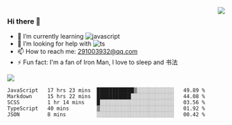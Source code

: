 <img align='right' src='https://github-readme-stats.vercel.app/api?username=niaogege&show_icons=true&theme=radical'/>

### Hi there 👋

- 🌱 I’m currently learning ![javascript](https://img.shields.io/badge/javacript-learn-orange)
- 🤔 I’m looking for help with ![ts](https://img.shields.io/badge/ts-learn-yellow)
- 📫 How to reach me: 291003932@qq.com
- ⚡ Fun fact:  I'm a fan of Iron Man, I love to sleep and 书法

![](https://github-readme-stats.vercel.app/api/top-langs/?username=niaogege&layout=compact)

<!--START_SECTION:waka-->
```text
JavaScript   17 hrs 23 mins  ████████████▒░░░░░░░░░░░░   49.89 % 
Markdown     15 hrs 22 mins  ███████████░░░░░░░░░░░░░░   44.08 % 
SCSS         1 hr 14 mins    █░░░░░░░░░░░░░░░░░░░░░░░░   03.56 % 
TypeScript   40 mins         ▒░░░░░░░░░░░░░░░░░░░░░░░░   01.92 % 
JSON         8 mins          ░░░░░░░░░░░░░░░░░░░░░░░░░   00.42 % 
```
<!--END_SECTION:waka-->
